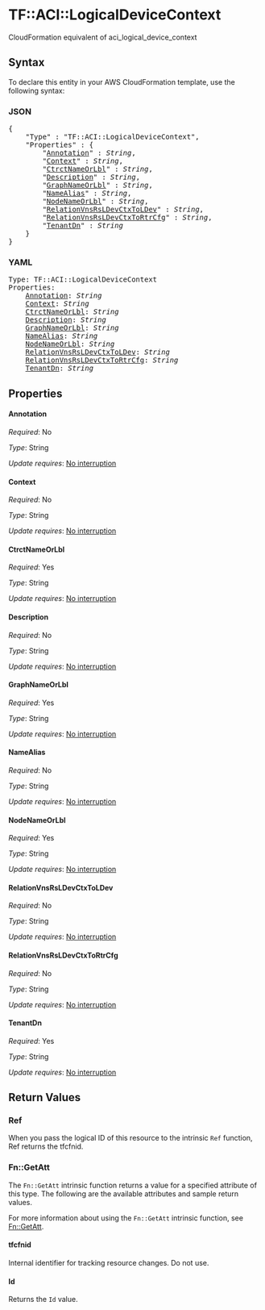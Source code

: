 # TF::ACI::LogicalDeviceContext

CloudFormation equivalent of aci_logical_device_context

## Syntax

To declare this entity in your AWS CloudFormation template, use the following syntax:

### JSON

<pre>
{
    "Type" : "TF::ACI::LogicalDeviceContext",
    "Properties" : {
        "<a href="#annotation" title="Annotation">Annotation</a>" : <i>String</i>,
        "<a href="#context" title="Context">Context</a>" : <i>String</i>,
        "<a href="#ctrctnameorlbl" title="CtrctNameOrLbl">CtrctNameOrLbl</a>" : <i>String</i>,
        "<a href="#description" title="Description">Description</a>" : <i>String</i>,
        "<a href="#graphnameorlbl" title="GraphNameOrLbl">GraphNameOrLbl</a>" : <i>String</i>,
        "<a href="#namealias" title="NameAlias">NameAlias</a>" : <i>String</i>,
        "<a href="#nodenameorlbl" title="NodeNameOrLbl">NodeNameOrLbl</a>" : <i>String</i>,
        "<a href="#relationvnsrsldevctxtoldev" title="RelationVnsRsLDevCtxToLDev">RelationVnsRsLDevCtxToLDev</a>" : <i>String</i>,
        "<a href="#relationvnsrsldevctxtortrcfg" title="RelationVnsRsLDevCtxToRtrCfg">RelationVnsRsLDevCtxToRtrCfg</a>" : <i>String</i>,
        "<a href="#tenantdn" title="TenantDn">TenantDn</a>" : <i>String</i>
    }
}
</pre>

### YAML

<pre>
Type: TF::ACI::LogicalDeviceContext
Properties:
    <a href="#annotation" title="Annotation">Annotation</a>: <i>String</i>
    <a href="#context" title="Context">Context</a>: <i>String</i>
    <a href="#ctrctnameorlbl" title="CtrctNameOrLbl">CtrctNameOrLbl</a>: <i>String</i>
    <a href="#description" title="Description">Description</a>: <i>String</i>
    <a href="#graphnameorlbl" title="GraphNameOrLbl">GraphNameOrLbl</a>: <i>String</i>
    <a href="#namealias" title="NameAlias">NameAlias</a>: <i>String</i>
    <a href="#nodenameorlbl" title="NodeNameOrLbl">NodeNameOrLbl</a>: <i>String</i>
    <a href="#relationvnsrsldevctxtoldev" title="RelationVnsRsLDevCtxToLDev">RelationVnsRsLDevCtxToLDev</a>: <i>String</i>
    <a href="#relationvnsrsldevctxtortrcfg" title="RelationVnsRsLDevCtxToRtrCfg">RelationVnsRsLDevCtxToRtrCfg</a>: <i>String</i>
    <a href="#tenantdn" title="TenantDn">TenantDn</a>: <i>String</i>
</pre>

## Properties

#### Annotation

_Required_: No

_Type_: String

_Update requires_: [No interruption](https://docs.aws.amazon.com/AWSCloudFormation/latest/UserGuide/using-cfn-updating-stacks-update-behaviors.html#update-no-interrupt)

#### Context

_Required_: No

_Type_: String

_Update requires_: [No interruption](https://docs.aws.amazon.com/AWSCloudFormation/latest/UserGuide/using-cfn-updating-stacks-update-behaviors.html#update-no-interrupt)

#### CtrctNameOrLbl

_Required_: Yes

_Type_: String

_Update requires_: [No interruption](https://docs.aws.amazon.com/AWSCloudFormation/latest/UserGuide/using-cfn-updating-stacks-update-behaviors.html#update-no-interrupt)

#### Description

_Required_: No

_Type_: String

_Update requires_: [No interruption](https://docs.aws.amazon.com/AWSCloudFormation/latest/UserGuide/using-cfn-updating-stacks-update-behaviors.html#update-no-interrupt)

#### GraphNameOrLbl

_Required_: Yes

_Type_: String

_Update requires_: [No interruption](https://docs.aws.amazon.com/AWSCloudFormation/latest/UserGuide/using-cfn-updating-stacks-update-behaviors.html#update-no-interrupt)

#### NameAlias

_Required_: No

_Type_: String

_Update requires_: [No interruption](https://docs.aws.amazon.com/AWSCloudFormation/latest/UserGuide/using-cfn-updating-stacks-update-behaviors.html#update-no-interrupt)

#### NodeNameOrLbl

_Required_: Yes

_Type_: String

_Update requires_: [No interruption](https://docs.aws.amazon.com/AWSCloudFormation/latest/UserGuide/using-cfn-updating-stacks-update-behaviors.html#update-no-interrupt)

#### RelationVnsRsLDevCtxToLDev

_Required_: No

_Type_: String

_Update requires_: [No interruption](https://docs.aws.amazon.com/AWSCloudFormation/latest/UserGuide/using-cfn-updating-stacks-update-behaviors.html#update-no-interrupt)

#### RelationVnsRsLDevCtxToRtrCfg

_Required_: No

_Type_: String

_Update requires_: [No interruption](https://docs.aws.amazon.com/AWSCloudFormation/latest/UserGuide/using-cfn-updating-stacks-update-behaviors.html#update-no-interrupt)

#### TenantDn

_Required_: Yes

_Type_: String

_Update requires_: [No interruption](https://docs.aws.amazon.com/AWSCloudFormation/latest/UserGuide/using-cfn-updating-stacks-update-behaviors.html#update-no-interrupt)

## Return Values

### Ref

When you pass the logical ID of this resource to the intrinsic `Ref` function, Ref returns the tfcfnid.

### Fn::GetAtt

The `Fn::GetAtt` intrinsic function returns a value for a specified attribute of this type. The following are the available attributes and sample return values.

For more information about using the `Fn::GetAtt` intrinsic function, see [Fn::GetAtt](https://docs.aws.amazon.com/AWSCloudFormation/latest/UserGuide/intrinsic-function-reference-getatt.html).

#### tfcfnid

Internal identifier for tracking resource changes. Do not use.

#### Id

Returns the <code>Id</code> value.

